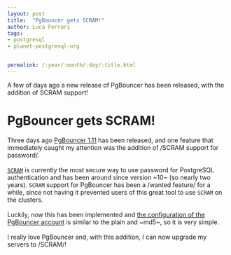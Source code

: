 ```yaml
---
layout: post
title:  "PgBouncer gets SCRAM!"
author: Luca Ferrari
tags:
- postgresql
- planet-postgresql-org


permalink: /:year/:month/:day/:title.html
---
```

A few of days ago a new release of PgBouncer has been released, with the addition of SCRAM support!

# PgBouncer gets SCRAM!
Three days ago [PgBouncer 1.11](https://pgbouncer.github.io/changelog.html#pgbouncer-111x) has been released, and one feature that immediately caught my attention was the addition of /SCRAM support for password/.
<br/>
<br/>
[`SCRAM`](https://www.postgresql.org/docs/11/auth-password.html) is currently the most secure way to use password for PostgreSQL authentication and has been around since version ~10~ (so nearly two years). `SCRAM` support for PgBouncer has been a /wanted feature/ for a while, since not having it prevented users of this great tool to use `SCRAM` on the clusters.
<br/>
<br/>
Luckily, now this has been implemented and [the configuration of the PgBouncer account](https://pgbouncer.github.io/config.html#authentication-file-format) is similar to the plain and ~md5~, so it is very simple.
<br/>
<br/>
I really love PgBouncer and, with this addition, I can now upgrade my servers to /SCRAM/!
